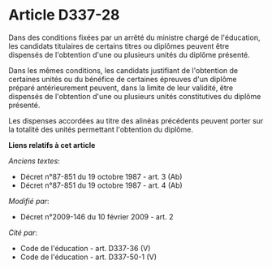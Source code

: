 # Article D337-28

Dans des conditions fixées par un arrêté du ministre chargé de l'éducation, les candidats titulaires de certains titres ou
diplômes peuvent être dispensés de l'obtention d'une ou plusieurs unités du diplôme présenté. 

Dans les mêmes conditions, les candidats justifiant de l'obtention de certaines unités ou du bénéfice de certaines épreuves
d'un diplôme préparé antérieurement peuvent, dans la limite de leur validité, être dispensés de l'obtention d'une ou
plusieurs unités constitutives du diplôme présenté. 

Les dispenses accordées au titre des alinéas précédents peuvent porter sur la totalité des unités permettant l'obtention du
diplôme.

**Liens relatifs à cet article**

_Anciens textes_:

  - Décret n°87-851 du 19 octobre 1987 - art. 3 (Ab)
  - Décret n°87-851 du 19 octobre 1987 - art. 4 (Ab)

_Modifié par_:

  - Décret n°2009-146 du 10 février 2009 - art. 2

_Cité par_:

  - Code de l'éducation - art. D337-36 (V)
  - Code de l'éducation - art. D337-50-1 (V)
